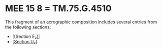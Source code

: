 # MEE 15 8 = TM.75.G.4510

This fragment of an acrographic composition includes several entries from the following sections:
* [[Section E₂]]
* [[Section U₂]]


[//begin]: # "Autogenerated link references for markdown compatibility"
[Section U₂]: <Section U₂> "Section U₂"
[//end]: # "Autogenerated link references"